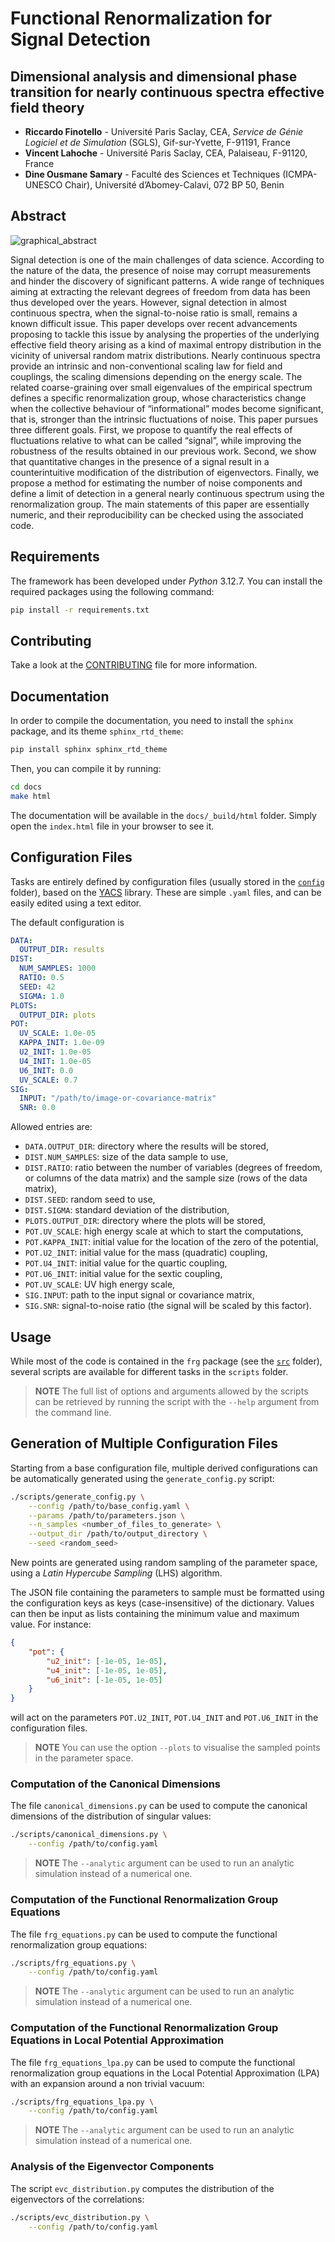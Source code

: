 # Functional Renormalization for Signal Detection

## Dimensional analysis and dimensional phase transition for nearly continuous spectra effective field theory

- **Riccardo Finotello** - Université Paris Saclay, CEA, *Service de Génie Logiciel et de Simulation* (SGLS), Gif-sur-Yvette, F-91191, France
- **Vincent Lahoche** - Université Paris Saclay, CEA, Palaiseau, F-91120, France
- **Dine Ousmane Samary** - Faculté des Sciences et Techniques (ICMPA-UNESCO Chair), Université d’Abomey-Calavi, 072 BP 50, Benin

## Abstract

![graphical_abstract](./docs/source/_static/abstract.png)

Signal detection is one of the main challenges of data science.
According to the nature of the data, the presence of noise may corrupt measurements and hinder the discovery of significant patterns.
A wide range of techniques aiming at extracting the relevant degrees of freedom from data has been thus developed over the years.
However, signal detection in almost continuous spectra, when the signal-to-noise ratio is small, remains a known difficult issue.
This paper develops over recent advancements proposing to tackle this issue by analysing the properties of the underlying effective field theory arising as a kind of maximal entropy distribution in the vicinity of universal random matrix distributions.
Nearly continuous spectra provide an intrinsic and non-conventional scaling law for field and couplings, the scaling dimensions depending on the energy scale.
The related coarse-graining over small eigenvalues of the empirical spectrum defines a specific renormalization group, whose characteristics change when the collective behaviour of “informational” modes become significant, that is, stronger than the intrinsic fluctuations of noise.
This paper pursues three different goals.
First, we propose to quantify the real effects of fluctuations relative to what can be called “signal”, while improving the robustness of the results obtained in our previous work.
Second, we show that quantitative changes in the presence of a signal result in a counterintuitive modification of the distribution of eigenvectors.
Finally, we propose a method for estimating the number of noise components and define a limit of detection in a general nearly continuous spectrum using the renormalization group.
The main statements of this paper are essentially numeric, and their reproducibility can be checked using the associated code.

## Requirements

The framework has been developed under _Python_ 3.12.7.
You can install the required packages using the following command:

```bash
pip install -r requirements.txt
```

## Contributing

Take a look at the [CONTRIBUTING](CONTRIBUTING.md) file for more information.

## Documentation

In order to compile the documentation, you need to install the `sphinx` package, and its theme `sphinx_rtd_theme`:

```bash
pip install sphinx sphinx_rtd_theme
```

Then, you can compile it by running:

```bash
cd docs
make html
```

The documentation will be available in the `docs/_build/html` folder.
Simply open the `index.html` file in your browser to see it.

## Configuration Files

Tasks are entirely defined by configuration files (usually stored in the [`config`](./config) folder), based on the [YACS](https://github.com/rbgirshick/yacs) library.
These are simple `.yaml` files, and can be easily edited using a text editor.

The default configuration is

```yaml
DATA:
  OUTPUT_DIR: results
DIST:
  NUM_SAMPLES: 1000
  RATIO: 0.5
  SEED: 42
  SIGMA: 1.0
PLOTS:
  OUTPUT_DIR: plots
POT:
  UV_SCALE: 1.0e-05
  KAPPA_INIT: 1.0e-09
  U2_INIT: 1.0e-05
  U4_INIT: 1.0e-05
  U6_INIT: 0.0
  UV_SCALE: 0.7
SIG:
  INPUT: "/path/to/image-or-covariance-matrix"
  SNR: 0.0
```

Allowed entries are:

- `DATA.OUTPUT_DIR`: directory where the results will be stored,
- `DIST.NUM_SAMPLES`: size of the data sample to use,
- `DIST.RATIO`: ratio between the number of variables (degrees of freedom, or columns of the data matrix) and the sample size (rows of the data matrix),
- `DIST.SEED`: random seed to use,
- `DIST.SIGMA`: standard deviation of the distribution,
- `PLOTS.OUTPUT_DIR`: directory where the plots will be stored,
- `POT.UV_SCALE`: high energy scale at which to start the computations,
- `POT.KAPPA_INIT`: initial value for the location of the zero of the potential,
- `POT.U2_INIT`: initial value for the mass (quadratic) coupling,
- `POT.U4_INIT`: initial value for the quartic coupling,
- `POT.U6_INIT`: initial value for the sextic coupling,
- `POT.UV_SCALE`: UV high energy scale,
- `SIG.INPUT`: path to the input signal or covariance matrix,
- `SIG.SNR`: signal-to-noise ratio (the signal will be scaled by this factor).

## Usage

While most of the code is contained in the `frg` package (see the [`src`](./src) folder), several scripts are available for different tasks in the `scripts` folder.

> **NOTE**
> The full list of options and arguments allowed by the scripts can be retrieved by running the script with the `--help` argument from the command line.

## Generation of Multiple Configuration Files

Starting from a base configuration file, multiple derived configurations can be automatically generated using the `generate_config.py` script:

```bash
./scripts/generate_config.py \
    --config /path/to/base_config.yaml \
    --params /path/to/parameters.json \
    --n_samples <number_of_files_to_generate> \
    --output_dir /path/to/output_directory \
    --seed <random_seed>
```

New points are generated using random sampling of the parameter space, using a _Latin Hypercube Sampling_ (LHS) algorithm.

The JSON file containing the parameters to sample must be formatted using the configuration keys as keys (case-insensitive) of the dictionary.
Values can then be input as lists containing the minimum value and maximum value.
For instance:

```json
{
    "pot": {
        "u2_init": [-1e-05, 1e-05],
        "u4_init": [-1e-05, 1e-05],
        "u6_init": [-1e-05, 1e-05]
    }
}
```

will act on the parameters `POT.U2_INIT`, `POT.U4_INIT` and `POT.U6_INIT` in the configuration files.

> **NOTE**
> You can use the option `--plots` to visualise the sampled points in the parameter space.

### Computation of the Canonical Dimensions

The file `canonical_dimensions.py` can be used to compute the canonical dimensions of the distribution of singular values:

```bash
./scripts/canonical_dimensions.py \
    --config /path/to/config.yaml
```

> **NOTE**
> The `--analytic` argument can be used to run an analytic simulation instead of a numerical one.

### Computation of the Functional Renormalization Group Equations

The file `frg_equations.py` can be used to compute the functional renormalization group equations:

```bash
./scripts/frg_equations.py \
    --config /path/to/config.yaml
```

> **NOTE**
> The `--analytic` argument can be used to run an analytic simulation instead of a numerical one.

### Computation of the Functional Renormalization Group Equations in Local Potential Approximation

The file `frg_equations_lpa.py` can be used to compute the functional renormalization group equations in the Local Potential Approximation (LPA) with an expansion around a non trivial vacuum:

```bash
./scripts/frg_equations_lpa.py \
    --config /path/to/config.yaml
```

> **NOTE**
> The `--analytic` argument can be used to run an analytic simulation instead of a numerical one.

### Analysis of the Eigenvector Components

The script `evc_distribution.py` computes the distribution of the eigenvectors of the correlations:

```bash
./scripts/evc_distribution.py \
    --config /path/to/config.yaml
```
